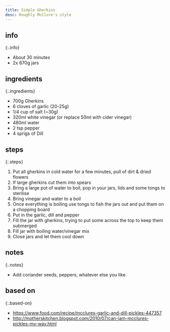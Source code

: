 ```yaml
---
title: Simple Gherkins
desc: Roughly McClure's style
---
```



## info

{:.info} 
* About 30 minutes  
* 2x 670g jars  

## ingredients

{:.ingredients}
* 700g Gherkins
* 6 cloves of garlic (20-25g)
* 1/4 cup of salt (~30g)
* 320ml white vinegar (or replace 50ml with cider vinegar)
* 480ml water
* 2 tsp pepper
* 4 sprigs of Dill

## steps

{:.steps}
1. Put all gherkins in cold water for a few minutes, pull of dirt & dried flowers
2. If large gherkins cut them into spears
3. Bring a large pot of water to boil, pop in your jars, lids and some tongs to sterilise
4. Bring vinegar and water to a boil
5. Once everything is boiling use tongs to fish the jars out and put them on a chopping board
6. Put in the garlic, dill and pepper
7. Fill the jar with gherkins, trying to put some across the top to keep them submerged
8. Fill jar with boiling water/vinegar mix
9. Close jars and let them cool down

## notes

{:.notes}
* Add coriander seeds, peppers, whatever else you like.

## based on

{:.based-on}
* https://www.food.com/recipe/mcclures-garlic-and-dill-pickles-447357
* http://motherskitchen.blogspot.com/2010/07/can-jam-mcclures-pickles-my-way.html
